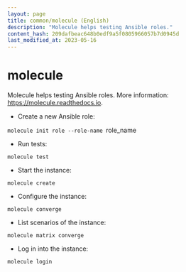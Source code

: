 ```yaml
---
layout: page
title: common/molecule (English)
description: "Molecule helps testing Ansible roles."
content_hash: 209dafbeac648b0edf9a5f0805966057b7d0945d
last_modified_at: 2023-05-16
---
```

# molecule

Molecule helps testing Ansible roles.
More information: <https://molecule.readthedocs.io>.

- Create a new Ansible role:

`molecule init role --role-name `<span class="tldr-var badge badge-pill bg-dark-lm bg-white-dm text-white-lm text-dark-dm font-weight-bold">role_name</span>

- Run tests:

`molecule test`

- Start the instance:

`molecule create`

- Configure the instance:

`molecule converge`

- List scenarios of the instance:

`molecule matrix converge`

- Log in into the instance:

`molecule login`
